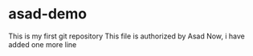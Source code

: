 # asad-demo
This is my first git repository
This file is authorized by Asad
Now, i have added one more line
